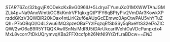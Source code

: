 $START$6Zo/32bgvjFXODekcKxBvG096lU+5LdryaTYunuXc01MXWWTAhJGMZLk4p+Na9AnxWmtkOC8kKmIrVF1qkxgQtP1FY6qBPtyPiv2VmDAr3KowkXPrzddGKzV3QWBiR2OkOax4ntLirK2uf6eAUpGcEEmwc0ApCtwPAU5vhYTuZQh+P7oOBqOl/O4L2wu6lMQ3pzeOBaFYzlFqzqEfSbSSy5qRxeYtS32el7oZlCQW/2wO6aB9R5YTQQKAwIlSnNsiMdRU5tDArUkcarIlVehtOaVDcPanpxdx4MxL8vcorr7tDkUQrymvqXBa2FFXtccfph26NtNI9YrZrfLraBDcw==$END$